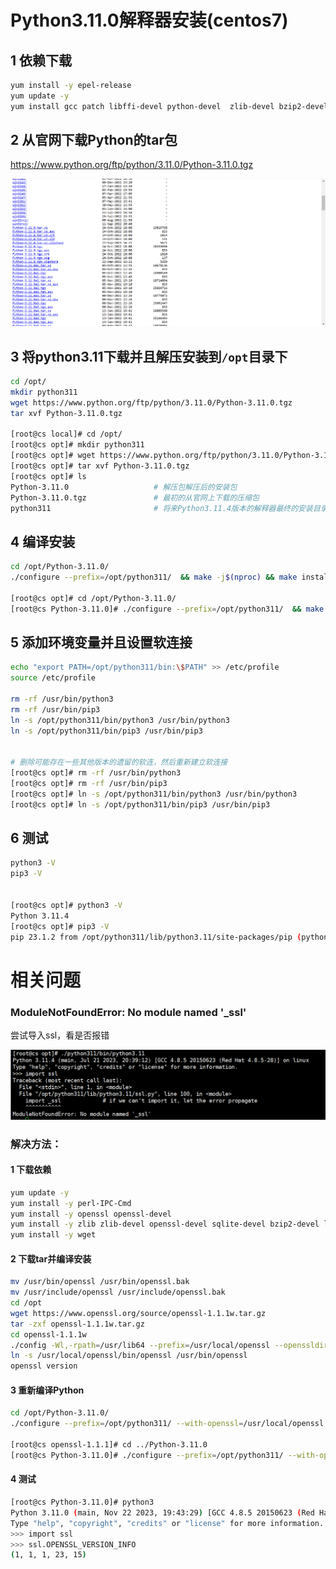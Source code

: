 # Python3.11.0解释器安装(centos7)

## 1 依赖下载

```bash
yum install -y epel-release
yum update -y
yum install gcc patch libffi-devel python-devel  zlib-devel bzip2-devel openssl-devel ncurses-devel sqlite-devel readline-devel tk-devel gdbm-devel db4-devel libpcap-devel xz-devel -y
```

## 2 从官网下载Python的tar包

https://www.python.org/ftp/python/3.11.0/Python-3.11.0.tgz

![image-20240215220631343](assets\image-20240215220631343.png)

## 3 将python3.11下载并且解压安装到`/opt`目录下

```bash
cd /opt/
mkdir python311
wget https://www.python.org/ftp/python/3.11.0/Python-3.11.0.tgz
tar xvf Python-3.11.0.tgz

[root@cs local]# cd /opt/
[root@cs opt]# mkdir python311
[root@cs opt]# wget https://www.python.org/ftp/python/3.11.0/Python-3.11.0.tgz
[root@cs opt]# tar xvf Python-3.11.0.tgz
[root@cs opt]# ls
Python-3.11.0					# 解压包解压后的安装包
Python-3.11.0.tgz			    # 最初的从官网上下载的压缩包
python311                       # 将来Python3.11.4版本的解释器最终的安装目录
```

## 4 编译安装

```bash
cd /opt/Python-3.11.0/
./configure --prefix=/opt/python311/  && make -j$(nproc) && make install -j$(nproc)

[root@cs opt]# cd /opt/Python-3.11.0/
[root@cs Python-3.11.0]# ./configure --prefix=/opt/python311/  && make -j$(nproc) && make install -j$(nproc)
```

## 5 添加环境变量并且设置软连接

```bash
echo "export PATH=/opt/python311/bin:\$PATH" >> /etc/profile
source /etc/profile

rm -rf /usr/bin/python3
rm -rf /usr/bin/pip3
ln -s /opt/python311/bin/python3 /usr/bin/python3
ln -s /opt/python311/bin/pip3 /usr/bin/pip3


# 删除可能存在一些其他版本的遗留的软连，然后重新建立软连接
[root@cs opt]# rm -rf /usr/bin/python3
[root@cs opt]# rm -rf /usr/bin/pip3
[root@cs opt]# ln -s /opt/python311/bin/python3 /usr/bin/python3
[root@cs opt]# ln -s /opt/python311/bin/pip3 /usr/bin/pip3
```

## 6 测试

```bash
python3 -V
pip3 -V


[root@cs opt]# python3 -V
Python 3.11.4
[root@cs opt]# pip3 -V
pip 23.1.2 from /opt/python311/lib/python3.11/site-packages/pip (python 3.11)
```





# 相关问题

### ModuleNotFoundError: No module named '_ssl'

尝试导入ssl，看是否报错

![img](assets\1168165-20231122195039876-1769554304.png)

### 解决方法：

#### 1 下载依赖

```bash
yum update -y
yum install -y perl-IPC-Cmd
yum install -y openssl openssl-devel
yum install -y zlib zlib-devel openssl-devel sqlite-devel bzip2-devel libffi libffi-devel gcc gcc-c++
yum install -y wget
```

#### 2 下载tar并编译安装

```bash
mv /usr/bin/openssl /usr/bin/openssl.bak
mv /usr/include/openssl /usr/include/openssl.bak
cd /opt
wget https://www.openssl.org/source/openssl-1.1.1w.tar.gz
tar -zxf openssl-1.1.1w.tar.gz
cd openssl-1.1.1w
./config -Wl,-rpath=/usr/lib64 --prefix=/usr/local/openssl --openssldir=/usr/local/openssl --libdir=/usr/lib64 && make -j 4 && make install
ln -s /usr/local/openssl/bin/openssl /usr/bin/openssl
openssl version
```

#### 3 重新编译Python

```bash
cd /opt/Python-3.11.0/
./configure --prefix=/opt/python311/ --with-openssl=/usr/local/openssl  && make -j$(nproc) && make install -j$(nproc)

[root@cs openssl-1.1.1]# cd ../Python-3.11.0
[root@cs Python-3.11.0]# ./configure --prefix=/opt/python311/ --with-openssl=$HOME/openssl  && make && make install
```

#### 4 测试

```bash
[root@cs Python-3.11.0]# python3
Python 3.11.0 (main, Nov 22 2023, 19:43:29) [GCC 4.8.5 20150623 (Red Hat 4.8.5-44)] on linux
Type "help", "copyright", "credits" or "license" for more information.
>>> import ssl      
>>> ssl.OPENSSL_VERSION_INFO
(1, 1, 1, 23, 15)
```

